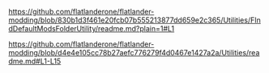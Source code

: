 https://github.com/flatlanderone/flatlander-modding/blob/830b1d3f461e20fcb07b555213877dd659e2c365/Utilities/FIndDefaultModsFolderUtility/readme.md?plain=1#L1




https://github.com/flatlanderone/flatlander-modding/blob/d4e4e105cc78b27aefc776279f4d0467e1427a2a/Utilities/readme.md#L1-L15